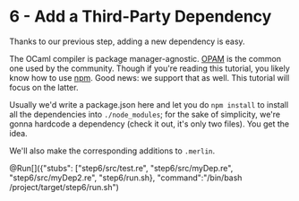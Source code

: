 # 6 - Add a Third-Party Dependency

Thanks to our previous step, adding a new dependency is easy.

The OCaml compiler is package manager-agnostic. [OPAM](https://opam.ocaml.org) is the common one used by the community. Though if you're reading this tutorial, you likely know how to use [npm](https://www.npmjs.com). Good news: we support that as well. This tutorial will focus on the latter.

Usually we'd write a package.json here and let you do `npm install` to install all the dependencies into `./node_modules`; for the sake of simplicity, we're gonna hardcode a dependency (check it out, it's only two files). You get the idea.

We'll also make the corresponding additions to `.merlin`.

@Run[]({"stubs": ["step6/src/test.re", "step6/src/myDep.re", "step6/src/myDep2.re", "step6/run.sh}, "command":"/bin/bash /project/target/step6/run.sh")
